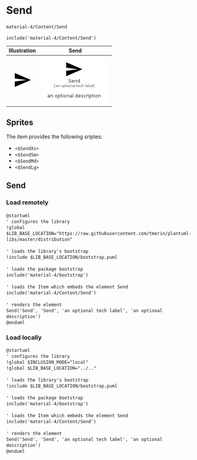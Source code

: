 # Send


```text
material-4/Content/Send
```

```text
include('material-4/Content/Send')
```



| Illustration | Send |
| :---: | :---: |
| ![illustration for Illustration](../../material-4/Content/Send.png) | ![illustration for Send](../../material-4/Content/Send.Local.png) |



## Sprites
The item provides the following sriptes:

- `<$SendXs>`
- `<$SendSm>`
- `<$SendMd>`
- `<$SendLg>`





## Send

### Load remotely
```plantuml
@startuml
' configures the library
!global $LIB_BASE_LOCATION="https://raw.githubusercontent.com/tmorin/plantuml-libs/master/distribution"

' loads the library's bootstrap
!include $LIB_BASE_LOCATION/bootstrap.puml

' loads the package bootstrap
include('material-4/bootstrap')

' loads the Item which embeds the element Send
include('material-4/Content/Send')

' renders the element
Send('Send', 'Send', 'an optional tech label', 'an optional description')
@enduml
```

### Load locally
```plantuml
@startuml
' configures the library
!global $INCLUSION_MODE="local"
!global $LIB_BASE_LOCATION="../.."

' loads the library's bootstrap
!include $LIB_BASE_LOCATION/bootstrap.puml

' loads the package bootstrap
include('material-4/bootstrap')

' loads the Item which embeds the element Send
include('material-4/Content/Send')

' renders the element
Send('Send', 'Send', 'an optional tech label', 'an optional description')
@enduml
```

